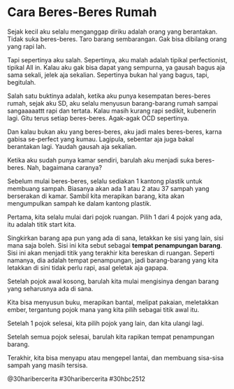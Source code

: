 # Cara Beres-Beres Rumah

Sejak kecil aku selalu menganggap diriku adalah orang yang berantakan. Tidak suka beres-beres. Taro barang sembarangan. Gak bisa dibilang orang yang rapi lah.

Tapi sepertinya aku salah. Sepertinya, aku malah adalah tipikal perfectionist, tipikal All in. Kalau aku gak bisa dapat yang sempurna, ya gausah bagus aja sama sekali, jelek aja sekalian. Sepertinya bukan hal yang bagus, tapi, begitulah.

Salah satu buktinya adalah, ketika aku punya kesempatan beres-beres rumah, sejak aku SD, aku selalu menyusun barang-barang rumah sampai sangaaaaattt rapi dan tertata. Kalau masih kurang rapi sedikit, kubenerin lagi. Gitu terus setiap beres-beres. Agak-agak OCD sepertinya.

Dan kalau bukan aku yang beres-beres, aku jadi males beres-beres, karna gabisa se-perfect yang kumau. Lagipula, sebentar aja juga bakal berantakan lagi. Yaudah gausah aja sekalian.

Ketika aku sudah punya kamar sendiri, barulah aku menjadi suka beres-beres. Nah, bagaimana caranya?

Sebelum mulai beres-beres, selalu sediakan 1 kantong plastik untuk membuang sampah. Biasanya akan ada 1 atau 2 atau 37 sampah yang berserakan di kamar. Sambil kita merapikan barang, kita akan mengumpulkan sampah ke dalam kantong plastik.

Pertama, kita selalu mulai dari pojok ruangan. Pilih 1 dari 4 pojok yang ada, itu adalah titik start kita.

Singkirkan barang apa pun yang ada di sana, letakkan ke sisi yang lain, sisi mana saja boleh. Sisi ini kita sebut sebagai **tempat penampungan barang**. Sisi ini akan menjadi titik yang terakhir kita bereskan di ruangan. Seperti namanya, dia adalah tempat penampungan, jadi barang-barang yang kita letakkan di sini tidak perlu rapi, asal geletak aja gapapa.

Setelah pojok awal kosong, barulah kita mulai mengisinya dengan barang yang seharusnya ada di sana.

Kita bisa menyusun buku, merapikan bantal, melipat pakaian, meletakkan ember, tergantung pojok mana yang kita pilih sebagai titik awal itu.

Setelah 1 pojok selesai, kita pilih pojok yang lain, dan kita ulangi lagi.

Setelah semua pojok selesai, barulah kita rapikan tempat penampungan barang.

Terakhir, kita bisa menyapu atau mengepel lantai, dan membuang sisa-sisa sampah yang masih tersisa.

<!-- markdownlint-disable MD018 -->
@30haribercerita
#30haribercerita
#30hbc2512
<!-- markdownlint-enable MD018 -->